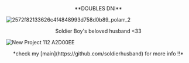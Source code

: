 <p align="center"> **DOUBLES DNI**

![2572f82133626c4f4848993d758d0b89_polarr_2](https://github.com/user-attachments/assets/400f4b2a-f0ea-4f4c-a2f5-9f9b96373f80)

<p align="center"> Soldier Boy's beloved husband <33

![New Project 112  A2D00EE](https://github.com/user-attachments/assets/527a19ac-8f13-4d58-81b6-37bcf0050502)

<p align="center"> *check my [main](https://github.com/soldierhusband) for more info !!*
